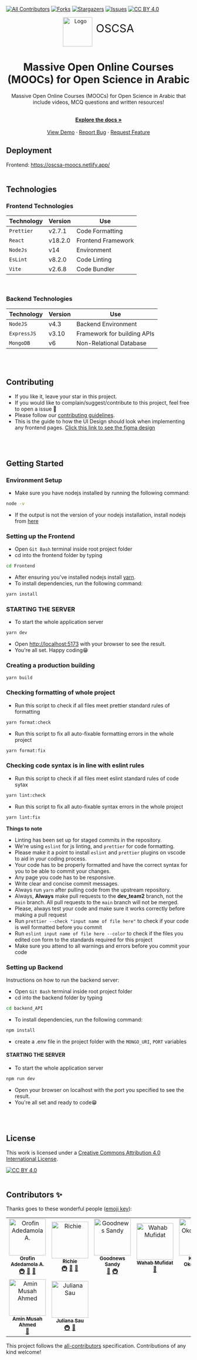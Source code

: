 <!-- ALL-CONTRIBUTORS-BADGE:START - Do not remove or modify this section -->
[![All Contributors](https://img.shields.io/badge/all_contributors-1-orange.svg?style=flat-square)](#contributors-)
[![Forks][forks-shield]][forks-url]
[![Stargazers][stars-shield]][stars-url]
[![Issues][issues-shield]][issues-url]
[![CC BY 4.0][cc-by-shield]][cc-by]
<!-- ALL-CONTRIBUTORS-BADGE:END -->

<!-- PROJECT LOGO -->

<div align="center" style="display:flex; align-items: center; justify-content: center" flex-direction="row">
  <picture>
    <source media="(prefers-color-scheme: dark)" srcset="https://avatars.githubusercontent.com/u/79674464?s=200&v=4">
    <img src="https://avatars.githubusercontent.com/u/79674464?s=200&v=4" width="80" height="80" alt="Logo"/>
  </picture>
  <p align="center" style="font-size:30px; margin-top: 10px; margin-left: 10px">OSCSA</p>
</div>

<h1 align="center">Massive Open Online Courses (MOOCs) for Open Science in Arabic</h1>

<div align="center">
    Massive Open Online Courses (MOOCs) for Open Science in Arabic that include videos, MCQ questions and written resources!
</div>
<br />

<div align="center">
  <p align="center">
    <a href="https://github.com/Open-Science-Community-Saudi-Arabia/MOOCs"><strong>Explore the docs »</strong></a>
    <br />
    <br />
    <a href="https://oscsa-moocs.netlify.app/">View Demo</a>
    ·
    <a href="https://github.com/Open-Science-Community-Saudi-Arabia/MOOCs/issues">Report Bug</a>
    ·
    <a href="https://github.com/Open-Science-Community-Saudi-Arabia/MOOCs/issues">Request Feature</a>
  </p>
</div>

## Deployment
Frontend:  <a href="https://oscsa-moocs.netlify.app/">https://oscsa-moocs.netlify.app/</a>
<br/>
<br/>
## Technologies
### Frontend Technologies

| Technology         | Version | Use                  |
| ------------------ | ------- | -------------------- |
| `Prettier`         | v2.7.1  | Code Formatting      |
| `React`            | v18.2.0 | Frontend Framework   |
| `NodeJs`           | v14     | Environment          |
| `EsLint`           | v8.2.0  | Code Linting         |
| `Vite`             | v2.6.8  | Code Bundler         |
<br />

### Backend Technologies
| Technology              | Version | Use                         |
| ----------------------- | ------- | --------------------------- |
| `NodeJS`                | v4.3    | Backend Environment         |
| `ExpressJS`             | v3.10   | Framework for building APIs |
| `MongoDB`               | v6      | Non-Relational Database     |

<br/>
<br/>

## Contributing
- If you like it, leave your star in this project.
- If you would like to complain/suggest/contribute to this project, feel free to open a issue :heart_decoration:
- Please follow our [contributing guidelines](https://github.com/Open-Science-Community-Saudi-Arabia/MOOCs/blob/main/CONTRIBUTING.md).
- This is the guide to how the UI Design should look when implementing any frontend pages. [Click this link to see the figma design](https://www.figma.com/file/mkhBuJAS2arzy3wrbTZp2D/Simple-Landing-page-for-OSCSA%2C-with-Log-In-and-Sign-Up-Pages?node-id=0%3A1) 
<br/>
<br/>

## Getting Started

### Environment Setup

- Make sure you have nodejs installed by running the following command:

```bash
node -v
```

- If the output is not the version of your nodejs installation, install nodejs from [here](https://nodejs.org/en/download/)

### Setting up the Frontend

- Open `Git Bash` terminal inside root project folder
- cd into the frontend folder by typing

```bash
cd Frontend
```

- After ensuring you've installed nodejs install [yarn](https://www.npmjs.com/package/yarn).
- To install dependencies, run the following command:

```bash
yarn install
```


### STARTING THE SERVER

- To start the whole application server

```bash
yarn dev
```

- Open [http://localhost:5173](http://localhost:5173) with your browser to see the result.
- You're all set. Happy coding😁

### Creating a production building

```bash
yarn build
```

### Checking formatting of whole project

- Run this script to check if all files meet prettier standard rules of formatting

```bash
yarn format:check
```

- Run this script to fix all auto-fixable formatting errors in the whole project

```bash
yarn format:fix
```

### Checking code syntax is in line with eslint rules

- Run this script to check if all files meet eslint standard rules of code sytax

```bash
yarn lint:check
```

- Run this script to fix all auto-fixable syntax errors in the whole project

```bash
yarn lint:fix
```
**Things to note**
- Linting has been set up for staged commits in the repository.
- We're using `eslint` for js linting, and `prettier` for code formatting.
- Please make it a point to install `eslint` and `prettier` plugins on vscode to aid in your coding process.
- Your code has to be properly formatted and have the correct syntax for you to be able to commit your changes.
- Any page you code has to be responsive.
- Write clear and concise commit messages.
- Always run `yarn` after pulling code from the upstream repository.
- Always, **Always** make pull requests to the **dev_team2** branch, not the `main` branch. All pull requests to the `main` branch will not be merged.
- Please, always test your code and make sure it works correctly before making a pull request
- Run `prettier --check "input name of file here"` to check if your code is well formatted before you commit
- Run `eslint input name of file here --color` to check if the files you edited con form to the standards required for this project
- Make sure you attend to all warnings and errors before you commit your code

### Setting up Backend

Instructions on how to run the backend server:

- Open `Git Bash` terminal inside root project folder
- cd into the backend folder by typing

```bash
cd backend_API
```

- To install dependencies, run the following command:

```bash
npm install
```

- create a .env file in the project folder with the `MONGO_URI`, `PORT` variables

#### STARTING THE SERVER

- To start the whole application server

```bash
npm run dev
```

- Open your browser on localhost with the port you specified to see the result.
- You're all set and ready to code😁
<br/>
<br/>

## License

This work is licensed under a
[Creative Commons Attribution 4.0 International License][cc-by].

[![CC BY 4.0][cc-by-image]][cc-by]
<br/>
<br/>

## Contributors ✨

Thanks goes to these wonderful people ([emoji key](https://allcontributors.org/docs/en/emoji-key)):

<!-- ALL-CONTRIBUTORS-LIST:START - Do not remove or modify this section -->
<!-- prettier-ignore-start -->
<!-- markdownlint-disable -->
<table>
  <tbody>
    <tr>
      <td align="center"><a href="http://adedamolaorofin.web.app"><img src="https://avatars.githubusercontent.com/u/74486522?v=4?s=100" width="100px;" alt="Orofin Adedamola A."/><br /><sub><b>Orofin Adedamola A.</b></sub></a><br /><a href="#infra-Meekunn" title="Infrastructure (Hosting, Build-Tools, etc)">🚇</a> <a href="#design-Meekunn" title="Design">🎨</a> <a href="https://github.com/Open-Science-Community-Saudi-Arabia/MOOCs/pulls?q=is%3Apr+reviewed-by%3AMeekunn" title="Reviewed Pull Requests">👀</a></td>
      <td align="center"><a href="https://realrichi3.github.io"><img src="https://avatars.githubusercontent.com/u/76791916?v=4?s=100" width="100px;" alt="Richie"/><br /><sub><b>Richie</b></sub></a><br /><a href="#infra-RealRichi3" title="Infrastructure (Hosting, Build-Tools, etc)">🚇</a> <a href="#ideas-RealRichi3" title="Ideas, Planning, & Feedback">🤔</a> <a href="https://github.com/Open-Science-Community-Saudi-Arabia/MOOCs/pulls?q=is%3Apr+reviewed-by%3ARealRichi3" title="Reviewed Pull Requests">👀</a></td>
      <td align="center"><a href="https://goodnewssandy.netlify.app/"><img src="https://avatars.githubusercontent.com/u/54219127?v=4?s=100" width="100px;" alt="Goodnews Sandy"/><br /><sub><b>Goodnews Sandy</b></sub></a><br /><a href="https://github.com/Open-Science-Community-Saudi-Arabia/MOOCs/pulls?q=is%3Apr+reviewed-by%3Asandygudie" title="Reviewed Pull Requests">👀</a> <a href="#infra-sandygudie" title="Infrastructure (Hosting, Build-Tools, etc)">🚇</a></td>
      <td align="center"><a href="https://github.com/mufidat3250"><img src="https://avatars.githubusercontent.com/u/77861437?v=4?s=100" width="100px;" alt="Wahab Mufidat"/><br /><sub><b>Wahab Mufidat</b></sub></a><br /><a href="#design-mufidat3250" title="Design">🎨</a></td>
      <td align="center"><a href="https://github.com/anslemkelechi"><img src="https://avatars.githubusercontent.com/u/47811347?v=4?s=100" width="100px;" alt="Kelechi Okoronkwo"/><br /><sub><b>Kelechi Okoronkwo</b></sub></a><br /><a href="#infra-anslemkelechi" title="Infrastructure (Hosting, Build-Tools, etc)">🚇</a></td>
      <td align="center"><a href="https://github.com/oEbuka"><img src="https://avatars.githubusercontent.com/u/94439139?v=4?s=100" width="100px;" alt="Obiora Ebuka"/><br /><sub><b>Obiora Ebuka</b></sub></a><br /><a href="#infra-oEbuka" title="Infrastructure (Hosting, Build-Tools, etc)">🚇</a></td>
      <td align="center"><a href="http://okereke.dev"><img src="https://avatars.githubusercontent.com/u/65835404?v=4?s=100" width="100px;" alt="Okereke Chinweotito"/><br /><sub><b>Okereke Chinweotito</b></sub></a><br /><a href="https://github.com/Open-Science-Community-Saudi-Arabia/MOOCs/commits?author=okerekechinweotito" title="Tests">⚠️</a> <a href="#infra-okerekechinweotito" title="Infrastructure (Hosting, Build-Tools, etc)">🚇</a></td>
    </tr>
    <tr>
      <td align="center"><a href="https://github.com/AminMusah"><img src="https://avatars.githubusercontent.com/u/60413409?v=4?s=100" width="100px;" alt="Amin Musah Ahmed"/><br /><sub><b>Amin Musah Ahmed</b></sub></a><br /><a href="https://github.com/Open-Science-Community-Saudi-Arabia/MOOCs/issues?q=author%3AAminMusah" title="Bug reports">🐛</a></td>
      <td align="center"><a href="https://julianasau.vercel.app"><img src="https://avatars.githubusercontent.com/u/49183775?v=4?s=100" width="100px;" alt="Juliana Sau "/><br /><sub><b>Juliana Sau </b></sub></a><br /><a href="#infra-JulianaSau" title="Infrastructure (Hosting, Build-Tools, etc)">🚇</a> <a href="#ideas-JulianaSau" title="Ideas, Planning, & Feedback">🤔</a></td>
    </tr>
  </tbody>
</table>

<!-- markdownlint-restore -->
<!-- prettier-ignore-end -->

<!-- ALL-CONTRIBUTORS-LIST:END -->

This project follows the [all-contributors](https://github.com/all-contributors/all-contributors) specification. Contributions of any kind welcome!

<!-- MARKDOWN LINKS & IMAGES -->
<!-- https://www.markdownguide.org/basic-syntax/#reference-style-links -->
[cc-by]: http://creativecommons.org/licenses/by/4.0/
[cc-by-image]: https://i.creativecommons.org/l/by/4.0/88x31.png
[cc-by-shield]: https://img.shields.io/badge/License-CC%20BY%204.0-lightgrey.svg?style=flat-square
[forks-shield]: https://img.shields.io/github/forks/Open-Science-Community-Saudi-Arabia/MOOCs.svg?style=flat-square
[forks-url]: https://github.com/Open-Science-Community-Saudi-Arabia/MOOCs/network/members
[stars-shield]: https://img.shields.io/github/stars/Open-Science-Community-Saudi-Arabia/MOOCs.svg?style=flat-square&color=brightgreen
[stars-url]: https://github.com/Open-Science-Community-Saudi-Arabia/MOOCs/stargazers
[issues-shield]: https://img.shields.io/github/issues/Open-Science-Community-Saudi-Arabia/MOOCs.svg?style=flat-square
[issues-url]: https://github.com/Open-Science-Community-Saudi-Arabia/MOOCs/issues


